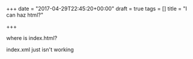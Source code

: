+++
date = "2017-04-29T22:45:20+00:00"
draft = true
tags = []
title = "I can haz html?"

+++


where is index.html?

index.xml just isn't working